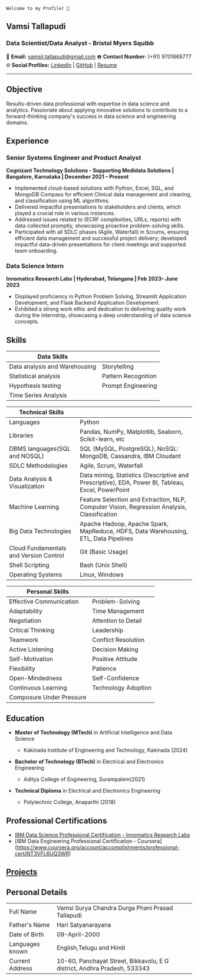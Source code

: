 ```
Welcome to my Profile! 🌟
```

## Vamsi Tallapudi 
### Data Scientist/Data Analyst - Bristol Myers Squibb

📧 **Email:** [vamsii.tallapudi@gmail.com](mailto:vamsii.tallapudi@gmail.com)
☎️ **Contact Number:** (+91) 9701668777  
🌐 **Social Profiles:** [LinkedIn](https://www.linkedin.com/in/vamsitallapudi/) | [GitHub](https://github.com/Vamsitallapudi9) | [Resume](https://drive.google.com/drive/folders/18tt0YG91LhjzEqNuif8vmdvnzTwHIzwn?usp=drive_link)
___

## Objective

Results-driven data professional with expertise in data science and analytics. Passionate about applying innovative solutions to contribute to a forward-thinking company's success in data science and engineering domains.

## Experience

### Senior Systems Engineer and Product Analyst
**Cognizant Technology Solutions - Supporting Medidata Solutions | Bangalore, Karnataka | December 2021 – Present**
- Implemented cloud-based solutions with Python, Excel, SQL, and MongoDB Compass for efficient Clinical data management and cleaning, and classification using ML algorithms. 
- Delivered impactful presentations to stakeholders and clients, which played a crucial role in various instances.
- Addressed issues related to (ECRF complexities, URLs, reports) with data collected promptly, showcasing proactive problem-solving skills.
- Participated with all SDLC phases (Agile, Waterfall) in Scrums, ensuring efficient data management and successful project delivery; developed impactful data-driven presentations for client meetings and
  supported team onboarding.

### Data Science Intern
**Innomatics Research Labs | Hyderabad, Telangana | Feb 2023– June 2023**
- Displayed proficiency in Python Problem Solving, Streamlit Application Development, and Flask Backend Application Development.
- Exhibited a strong work ethic and dedication to delivering quality work during the internship, showcasing a deep understanding of data science concepts.

## Skills
| Data Skills                               |                                |
|-------------------------------------------|--------------------------------|
| Data analysis and Warehousing             | Storytelling                   |
| Statistical analysis                      | Pattern Recognition           |
| Hypothesis testing                        | Prompt Engineering             |
| Time Series Analysis|

| Technical Skills                           |                                |
|-------------------------------------------|--------------------------------|
| Languages                                 | Python                         |
| Libraries                                | Pandas, NumPy, Matplotlib, Seaborn, Scikit-learn, etc |
| DBMS languages(SQL and NOSQL)              | SQL (MySQL, PostgreSQL), NoSQL: MongoDB, Cassandra, IBM Cloudant |
| SDLC Methodologies                        | Agile, Scrum, Waterfall         |
| Data Analysis & Visualization             | Data mining, Statistics (Descriptive and Prescriptive), EDA, Power BI, Tableau, Excel, PowerPoint |
| Machine Learning                          | Feature Selection and Extraction, NLP, Computer Vision, Regression Analysis, Classification |
| Big Data Technologies                     | Apache Hadoop, Apache Spark, MapReduce, HDFS, Data Warehousing, ETL, Data Pipelines |
| Cloud Fundamentals and Version Control    | Git (Basic Usage)               |
| Shell Scripting                           | Bash (Unix Shell)               |
| Operating Systems                         | Linux, Windows                  |

| Personal Skills                           |                                |
|-------------------------------------------|--------------------------------|
| Effective Communication                   | Problem-Solving                |
| Adaptability                              | Time Management                |
| Negotiation                               | Attention to Detail            |
| Critical Thinking                         | Leadership                     |
| Teamwork                                  | Conflict Resolution             |
| Active Listening                          | Decision Making                |
| Self-Motivation                           | Positive Attitude               |
| Flexibility                               | Patience                       |
| Open-Mindedness                           | Self-Confidence                |
| Continuous Learning                       | Technology Adoption            |
| Composure Under Pressure                  |                                |

## Education

- **Master of Technology (MTech)** in Artificial Intelligence and Data Science
  - Kakinada Institute of Engineering and Technology, Kakinada (2024)
  
- **Bachelor of Technology (BTech)** in Electrical and Electronics Engineering
  - Aditya College of Engineering, Surampalem(2021)

- **Technical Diploma** in Electrical and Electronics Engineering
  - Polytechnic College, Anaparthi (2018)

## Professional Certifications

- [IBM Data Science Professional Certification - Innomatics Research Labs ](https://www.linkedin.com/posts/vamsitallapudi_course-completion-activity-7094842507359899648-8YNX?utm_source=share&utm_medium=member_desktop)
- [IBM Data Engineering Professional Certification - Coursera] (https://www.coursera.org/account/accomplishments/professional-cert/NT3VFL6UQ3WR)

## [Projects](https://github.com/Vamsitallapudi9/Projects-Data-science)

## Personal Details

<table>
  <tr>
    <td>Full Name</td>
    <td>Vamsi Surya Chandra Durga Phani Prasad Tallapudi </td>
  </tr>
  <tr>
    <td>Father's Name</td>
    <td>Hari Satyanarayana</td>
  </tr>
  <tr>
    <td>Date of Birth</td>
    <td>09-April-2000</td>
  </tr>
  <tr>
    <td>Languages known</td>
    <td>English,Telugu and Hindi</td>
  </tr>
  <tr>
    <td>Current Address</td>
    <td>10-60, Panchayat Street, Bikkavolu, E G district, Andhra Pradesh, 533343</td>
  </tr>
</table>



